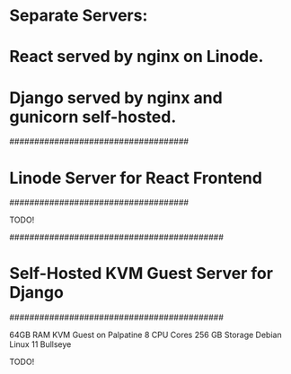 # Separate Servers:
#
# React served by nginx on Linode.
# Django served by nginx and gunicorn self-hosted.

####################################
# Linode Server for React Frontend #
####################################

TODO!

###########################################
# Self-Hosted KVM Guest Server for Django #
###########################################

64GB RAM KVM Guest on Palpatine 
8 CPU Cores
256 GB Storage
Debian Linux 11 Bullseye

TODO!
